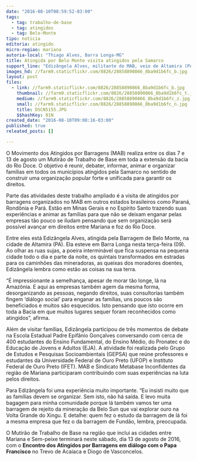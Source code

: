 ```yaml
---
date: "2016-08-10T08:59:52-03:00"
tags:
  - tag: trabalho-de-base
  - tag: atingidos
  - tag: Belo-Monte
tipo: noticia
editoria: atingido
micro-regiao: mariana
autoria-local: "Thiago Alves, Barra Longa-MG"
title: Atingida por Belo Monte visita atingidos pela Samarco                                    em Barra Longa
support_line: "Edizângela Alves, militante do MAB, veio de Altamira (PA) para conhecer a situação dos atingidos pela lama e reforçar a necessidade da organização e luta para  a garantia de direitos."
images_hd: //farm9.staticflickr.com/8826/28858890866_8ba9d1b6fc_b.jpg
layout: post
files:
  - link: //farm9.staticflickr.com/8826/28858890866_8ba9d1b6fc_b.jpg
    thumbnail: //farm9.staticflickr.com/8826/28858890866_8ba9d1b6fc_t.jpg
    medium: //farm9.staticflickr.com/8826/28858890866_8ba9d1b6fc_z.jpg
    small: //farm9.staticflickr.com/8826/28858890866_8ba9d1b6fc_n.jpg
    title: DSCN5155.JPG
    $$hashKey: 01N
created_date: "2016-08-10T09:08:16-03:00"
published: true
releated_posts: []

---
```

<p>O Movimento dos Atingidos por Barragens (MAB) realiza entre os dias 7 e 13 de agosto um Mutir&atilde;o de Trabalho de Base em toda a extens&atilde;o da bacia do Rio Doce. O objetivo &eacute; reunir, debater, informar, animar e organizar fam&iacute;lias em todos os munic&iacute;pios atingidos pela Samarco no sentido de construir uma organiza&ccedil;&atilde;o popular forte e unificada para garantir os direitos.</p>

<p>Parte das atividades deste trabalho ampliado &eacute; a visita de atingidos por barragens organizados no MAB em outros estados brasileiros como Paran&aacute;, Rond&ocirc;nia e Par&aacute;. Est&atilde;o em Minas Gerais e no Esp&iacute;rito Santo trazendo suas experi&ecirc;ncias e animar as fam&iacute;lias para que n&atilde;o se deixam enganar pelas empresas t&atilde;o pouco se iludam pensando que sem organiza&ccedil;&atilde;o ser&aacute; poss&iacute;vel avan&ccedil;ar em direitos entre Mariana e foz do Rio Doce.</p>

<p>Entre eles est&aacute; Ediz&acirc;ngela Alves, atingida pela Barragem de Belo Monte, na cidade de Altamira (PA). Ela esteve em Barra Longa nesta ter&ccedil;a-feira (09). Ao olhar as ruas sujas, a poeira intermin&aacute;vel que fica suspensa na pequena cidade todo o dia e parte da noite, os quintais transformados em estradas para os caminh&otilde;es das mineradoras, as queixas dos moradores doentes, Ediz&acirc;ngela lembra como est&atilde;o as coisas na sua terra.</p>

<p>&ldquo;&Eacute; impressionante a semelhan&ccedil;a, apesar de morar t&atilde;o longe, l&aacute; na Amaz&ocirc;nia. E aqui as empresas tamb&eacute;m agem da mesma forma, desorganizando as pessoas, negando direitos, suas consultorias tamb&eacute;m fingem &lsquo;di&aacute;logo social&rsquo; para enganar as fam&iacute;lias, uns poucos s&atilde;o beneficiados e muitos s&atilde;o esquecidos. Isto pensando que isto ocorre em toda a Bacia em que muitos lugares sequer foram reconhecidos como atingidos&rdquo;, afirma.</p>

<p>Al&eacute;m de visitar fam&iacute;lias, Ediz&acirc;ngela participou de tr&ecirc;s momentos de debate na Escola Estadual Padre Epif&acirc;nio Gon&ccedil;alves conversando com cerca de 400 estudantes do Ensino Fundamental, do Ensino M&eacute;dio, do Pronatec e do Educa&ccedil;&atilde;o de Jovens e Adultos (EJA). A atividade foi realizada pelo Grupo de Estudos e Pesquisas Socioambientais (GEPSA) que re&uacute;ne professores e estudantes da Universidade Federal de Ouro Preto (UFOP) e Instituto Federal de Ouro Preto (IFET). MAB e Sindicato Metabase Inconfidentes da regi&atilde;o de Mariana participaram contribuindo com suas experi&ecirc;ncias na luta pelos direitos.</p>

<p>Para Ediz&acirc;ngela foi uma experi&ecirc;ncia muito importante. &ldquo;Eu insisti muito que as fam&iacute;lias devem se organizar. Sem isto, n&atilde;o h&aacute; sa&iacute;da. E levo muita bagagem para minha comunidade porque l&aacute; tamb&eacute;m vamos ter uma barragem de rejeito da minera&ccedil;&atilde;o da Belo Sun que vai explorar ouro na Volta Grande do Xingu. E detalhe: quem fez o estudo da barragem de l&aacute; foi a mesma empresa que fez o da barragem de Fund&atilde;o, lembra, preocupada.</p>

<p>O Mutir&atilde;o de Trabalho de Base na regi&atilde;o que inclui as cidades entre Mariana e Sem-peixe terminar&aacute; neste s&aacute;bado, dia 13 de agosto de 2016, com o <strong>Encontro dos Atingidos por Barragens em di&aacute;logo com o Papa Francisco</strong> no Trevo de Acaiaca e Diogo de Vasconcelos.</p>
